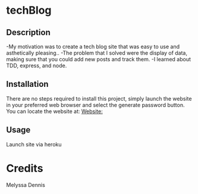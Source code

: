 # techBlog

## Description

-My motivation was to create a tech blog site that was easy to use and asthetically pleasing..
-The problem that I solved were the display of data, making sure that you could add new posts and track them.
-I learned about TDD, express, and node.

## Installation
There are no steps required to install this project, simply launch the website in your preferred web browser and select the generate password button. You can locate the website at: [Website:](https://my-techblog.herokuapp.com/)

## Usage
Launch site via heroku



# Credits

Melyssa Dennis